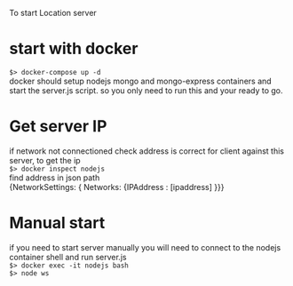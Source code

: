 To start Location server  
  
start with docker
=============
`$> docker-compose up -d`  
docker should setup nodejs mongo and mongo-express containers and start the server.js script. so you only need to run this and your ready to go.

Get server IP
=============
if network not connectioned check address is correct for client against this server, to get the ip  
`$> docker inspect nodejs`   
find address in json path  
{NetworkSettings: { Networks: {IPAddress : [ipaddress] }}}   


Manual start
=============
if you need to start server manually you will need to connect to the nodejs container shell and run server.js  
`$> docker exec -it nodejs bash`  
`$> node ws`  